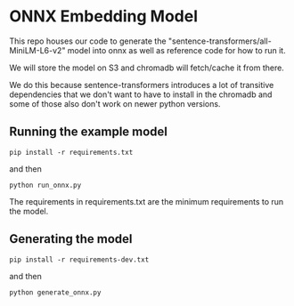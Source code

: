 # ONNX Embedding Model

This repo houses our code to generate the "sentence-transformers/all-MiniLM-L6-v2" model into onnx as well as reference code for how to run it.

We will store the model on S3 and chromadb will fetch/cache it from there. 

We do this because sentence-transformers introduces a lot of transitive dependencies that we don't want to have to install in the chromadb and some of those also don't work on newer python versions.

## Running the example model

```
pip install -r requirements.txt
```

and then

```
python run_onnx.py
```

The requirements in requirements.txt are the minimum requirements to run the model.

## Generating the model

```
pip install -r requirements-dev.txt
```

and then

```
python generate_onnx.py
```

